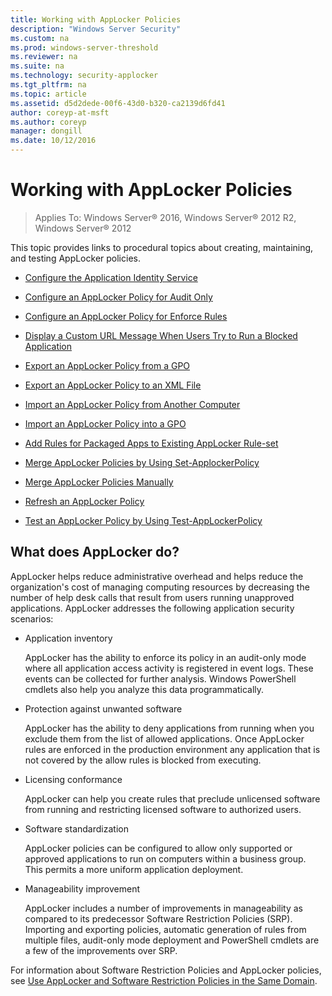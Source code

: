 ```yaml
---
title: Working with AppLocker Policies
description: "Windows Server Security"
ms.custom: na
ms.prod: windows-server-threshold
ms.reviewer: na
ms.suite: na
ms.technology: security-applocker
ms.tgt_pltfrm: na
ms.topic: article
ms.assetid: d5d2dede-00f6-43d0-b320-ca2139d6fd41
author: coreyp-at-msft
ms.author: coreyp
manager: dongill
ms.date: 10/12/2016
---
```

# Working with AppLocker Policies

>Applies To: Windows Server&reg; 2016, Windows Server&reg; 2012 R2, Windows Server&reg; 2012

This topic provides links to procedural topics about creating, maintaining, and testing AppLocker policies.

-   [Configure the Application Identity Service](Configure-the-Application-Identity-Service.md)

-   [Configure an AppLocker Policy for Audit Only](Configure-an-AppLocker-Policy-for-Audit-Only.md)

-   [Configure an AppLocker Policy for Enforce Rules](Configure-an-AppLocker-Policy-for-Enforce-Rules.md)

-   [Display a Custom URL Message When Users Try to Run a Blocked Application](Display-a-Custom-URL-Message-When-Users-Try-to-Run-a-Blocked-Application.md)

-   [Export an AppLocker Policy from a GPO](Export-an-AppLocker-Policy-from-a-GPO.md)

-   [Export an AppLocker Policy to an XML File](Export-an-AppLocker-Policy-to-an-XML-File.md)

-   [Import an AppLocker Policy from Another Computer](Import-an-AppLocker-Policy-from-Another-Computer.md)

-   [Import an AppLocker Policy into a GPO](Import-an-AppLocker-Policy-into-a-GPO.md)

-   [Add Rules for Packaged Apps to Existing AppLocker Rule-set](Add-Rules-for-Packaged-Apps-to-Existing-AppLocker-Rule-set.md)

-   [Merge AppLocker Policies by Using Set-ApplockerPolicy](Merge-AppLocker-Policies-by-Using-Set-ApplockerPolicy.md)

-   [Merge AppLocker Policies Manually](Merge-AppLocker-Policies-Manually.md)

-   [Refresh an AppLocker Policy](Refresh-an-AppLocker-Policy.md)

-   [Test an AppLocker Policy by Using Test-AppLockerPolicy](Test-an-AppLocker-Policy-by-Using-Test-AppLockerPolicy.md)

## What does AppLocker do?
AppLocker helps reduce administrative overhead and helps reduce the organization's cost of managing computing resources by decreasing the number of help desk calls that result from users running unapproved applications. AppLocker addresses the following application security scenarios:

-   Application inventory

    AppLocker has the ability to enforce its policy in an audit-only mode where all application access activity is registered in event logs. These events can be collected for further analysis. Windows PowerShell cmdlets also help you analyze this data programmatically.

-   Protection against unwanted software

    AppLocker has the ability to deny applications from running when you exclude them from the list of allowed applications.  Once AppLocker rules are enforced in the production environment any application that is not covered by the allow rules is blocked from executing.

-   Licensing conformance

    AppLocker can help you create rules that preclude unlicensed software from running and restricting licensed software to authorized users.

-   Software standardization

    AppLocker policies can be configured to allow only supported or approved applications to run on computers within a business group. This permits a more uniform application deployment.

-   Manageability improvement

    AppLocker includes a number of improvements in manageability as compared to its predecessor Software Restriction Policies (SRP). Importing and exporting policies, automatic generation of rules from multiple files, audit-only mode deployment and PowerShell cmdlets are a few of the improvements over SRP.


For information about Software Restriction Policies and AppLocker policies, see [Use AppLocker and Software Restriction Policies in the Same Domain](../Use-AppLocker-and-Software-Restriction-Policies-in-the-Same-Domain.md).


